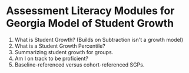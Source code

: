 # Assessment Literacy Modules for Georgia Model of Student Growth

1. What is Student Growth? (Builds on Subtraction isn't a growth model)
2. What is a Student Growth Percentile?
3. Summarizing student growth for groups.
4. Am I on track to be proficient?
5. Baseline-referenced versus cohort-referenced SGPs.
